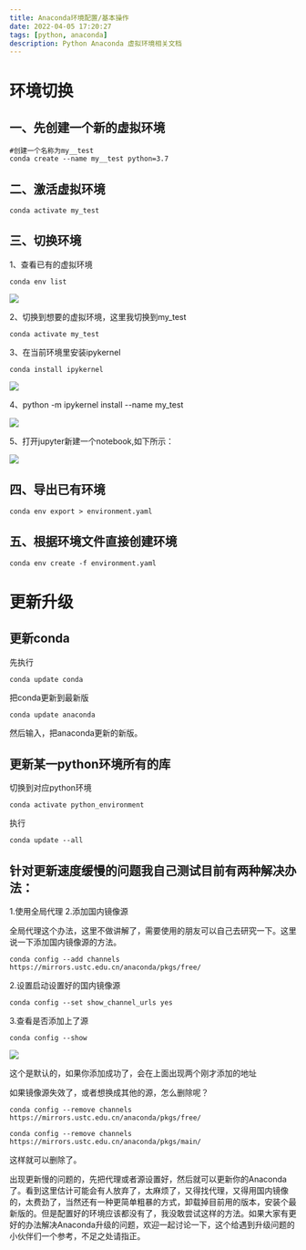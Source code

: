 ```yaml
---
title: Anaconda环境配置/基本操作
date: 2022-04-05 17:20:27
tags: [python, anaconda]
description: Python Anaconda 虚拟环境相关文档
---
```


# 环境切换

## 一、先创建一个新的虚拟环境

```shell
#创建一个名称为my__test
conda create --name my__test python=3.7
```

## 二、激活虚拟环境

```shell
conda activate my_test
```

## 三、切换环境

1、查看已有的虚拟环境

```shell
conda env list
```

![](https://pic2.zhimg.com/80/v2-2855cfd302e331d8c9a1ee1dfd84d925_1440w.jpg)

2、切换到想要的虚拟环境，这里我切换到my_test

```shell
conda activate my_test
```

3、在当前环境里安装ipykernel

```shell
conda install ipykernel
```

![](https://pic4.zhimg.com/80/v2-3fe468e3a7647d138d6054a0c1c641bb_1440w.jpg)

4、python -m ipykernel install --name my_test

![](https://pic1.zhimg.com/80/v2-abb56915ea64e5583f1dea223876144c_1440w.jpg)

5、打开jupyter新建一个notebook,如下所示：

![](https://pic3.zhimg.com/80/v2-b6ccaa26c129ca4d0e284b645f74bbde_1440w.jpg)


## 四、导出已有环境

```shell
conda env export > environment.yaml
```

## 五、根据环境文件直接创建环境

```shell
conda env create -f environment.yaml
```

# 更新升级

## 更新conda

先执行

```shell
conda update conda
```

把conda更新到最新版

```shell
conda update anaconda
```

然后输入，把anaconda更新的新版。

## 更新某一python环境所有的库

切换到对应python环境

```shell
conda activate python_environment
```

执行

```shell
conda update --all
```

## 针对更新速度缓慢的问题我自己测试目前有两种解决办法：

1.使用全局代理
2.添加国内镜像源

全局代理这个办法，这里不做讲解了，需要使用的朋友可以自己去研究一下。这里说一下添加国内镜像源的方法。

```shell
conda config --add channels https://mirrors.ustc.edu.cn/anaconda/pkgs/free/
```

2.设置启动设置好的国内镜像源

```shell
conda config --set show_channel_urls yes
```

3.查看是否添加上了源

```text
conda config --show
```

![](https://pic1.zhimg.com/80/v2-f7e47bb903a26d77bdb47c7c4932cc24_1440w.jpg)

这个是默认的，如果你添加成功了，会在上面出现两个刚才添加的地址

如果镜像源失效了，或者想换成其他的源，怎么删除呢？

```shell
conda config --remove channels https://mirrors.ustc.edu.cn/anaconda/pkgs/free/
```

```shell
conda config --remove channels https://mirrors.ustc.edu.cn/anaconda/pkgs/main/
```

这样就可以删除了。

出现更新慢的问题的，先把代理或者源设置好，然后就可以更新你的Anaconda了。看到这里估计可能会有人放弃了，太麻烦了，又得找代理，又得用国内镜像的，太费劲了，当然还有一种更简单粗暴的方式，卸载掉目前用的版本，安装个最新版的。但是配置好的环境应该都没有了，我没敢尝试这样的方法。如果大家有更好的办法解决Anaconda升级的问题，欢迎一起讨论一下，这个给遇到升级问题的小伙伴们一个参考，不足之处请指正。